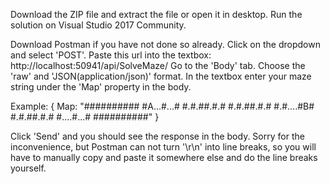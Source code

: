 Download the ZIP file and extract the file or open it in desktop.
Run the solution on Visual Studio 2017 Community.

Download Postman if you have not done so already.
Click on the dropdown and select 'POST'.
Paste this url into the textbox: http://localhost:50941/api/SolveMaze/
Go to the 'Body' tab.
Choose the 'raw' and 'JSON(application/json)' format.
In the textbox enter your maze string under the 'Map' property in the body. 

Example: { Map: 
             "##########
              #A...#...#
              #.#.##.#.#
              #.#.##.#.#
              #.#....#B#
              #.#.##.#.#
              #....#...#
              ##########"
         }
         
Click 'Send' and you should see the response in the body. 
Sorry for the inconvenience, but Postman can not turn '\r\n' into line breaks, so you will have to manually copy and paste it somewhere else and do the line breaks yourself. 
